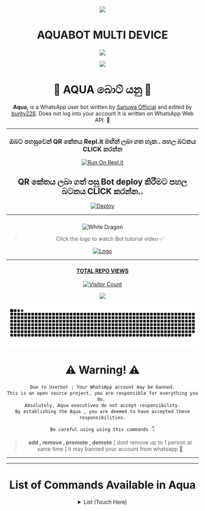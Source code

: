 <div align="center">		

<img src= "https://camo.githubusercontent.com/71b837571c48af3aa60a73dbc9d5936aa359d78efbfa8a6743cbbbc16b80ef4d/68747470733a2f2f63646e2e646973636f72646170702e636f6d2f6174746163686d656e74732f3830353930323039333930363630383138362f3830353931333937323533353539303932322f74656e6f722e676966"/>
</p>


# AQUABOT MULTI DEVICE 

<p align="center"> <a href="github.com/bunty228"><img align="center" src="https://telegra.ph/file/85fe740b2385a55178500.jpg"/></a>
 <p align="center">
</p>
<p align='center'>
    </p>

<p align="center">
  <img src="https://readme-typing-svg.herokuapp.com/?lines=AQUA+BOT+MD+🇱🇰&font=Fira%20Code&center=true&width=380&height=50">

    

<h1> 🔎 AQUA බොට් යනු 🔎</h1>

**Aqua,** is a WhatsApp user bot written by [Sanuwa Official](https://github.com/sanuwaofficial) and edited by [bunty228](https://github.com/bunty228). Does not log into your account It is written on WhatsApp Web API. 🍂

---






### ඔබට පහසුවෙන් QR කේතය Repl.it මඟින් ලබා ගත හැක.. පහල බටනය CLICK කරන්න

[![Run On Repl.it](https://repl.it/badge/github/quiec/whatsasena)](https://replit.com/@MagmaGaming/AQUABOT-MDV2?v=1)

## QR කේතය ලබා ගත් පසු Bot deploy කිරීමට පහල බටනය CLICK කරන්න..

[![Deploy](https://www.herokucdn.com/deploy/b7utton.svg)](https://heroku.com/deploy?template=https://github.com/bunty228/AQUA)

---------------------------------   

 ### 
<img title="White Dragon" src="https://img.shields.io/badge/☛ BUILD BY KAVISHKA ☚-dqz/JulieMwol?color=black&style=for-the-badge&logo=github"></a>



> Click the logo to watch Bot tutorial video ✅

<a href="https://youtu.be/Z9rIR0Vopb8"><img title="Logo" src="https://telegra.ph/file/4b2a7d5c1689711f62c3a.jpg">

---


  #### TOTAL REPO VIEWS
![Visitor Count](https://profile-counter.glitch.me/bunty228/count.svg)
</p>

<div align="center">		

<img src= "https://camo.githubusercontent.com/71b837571c48af3aa60a73dbc9d5936aa359d78efbfa8a6743cbbbc16b80ef4d/68747470733a2f2f63646e2e646973636f72646170702e636f6d2f6174746163686d656e74732f3830353930323039333930363630383138362f3830353931333937323533353539303932322f74656e6f722e676966"/>
</p>


<div align="center">

 [![Run on Repl.it](https://github.com/Platane/snk/raw/output/github-contribution-grid-snake.svg)](https://replit.com/@ALPHAOFFICIAL/V5)


<h1> ⚠️ Warning! ⚠️️</h1>

```
Due to Userbot ; Your WhatsApp account may be banned.
This is an open source project, you are responsible for everything you do. 
Absolutely, Aqua executives do not accept responsibility.
By establishing the Aqua , you are deemed to have accepted these responsibilities.
```

`Be careful using using this commands 👇`
> **add , remove , promote , demote**
[ dont remove up to 1 person at same time ]
it may banned your account from whatsapp 🚫

</div>

_ _ _

---

# List of Commands Available in Aqua
  <details>
  <summary>List (Touch Here)</summary>
<p>

 

┌─(📥ᴅᴏᴡɴʟᴏᴀᴅᴇʀ ᴄᴏᴍᴍᴀɴᴅꜱ)
-         .song
-         .video
-         .fb
-         .ig
-         .tiktok
-         .mediafire 
-         .img
-         .downapk

┌─(🔍ꜱᴇᴀʀᴄʜ ᴄᴏᴍᴍᴀɴᴅꜱ)

-         .getyt
-         .findapk

┌─(🧰ᴄᴏɴᴠᴇʀᴛ ᴄᴏᴍᴍᴀɴᴅꜱ)

-         .sticker
-         .imagesticker
-         .vsticker
-         .pemoji
-         .sticemoji
-         .emomix
-         .removebg
-         .logo1
-         .mp4audio

┌─(🪀ɢʀᴏᴜᴘ ᴄᴏᴍᴍᴀɴᴅꜱ)

-         .add
-         .kick
-         .promote
-         .demote
-         .mute
-         .unmute
-         .tagall

┌─(🧑‍💻ᴀᴅᴍɪɴ ᴄᴏᴍᴍᴀɴᴅꜱ)

-         .update
-         .ping

┌─(💫ᴏᴛʜᴇʀ ᴄᴏᴍᴍᴀɴᴅꜱ)

-         .alive

  an lot more....
